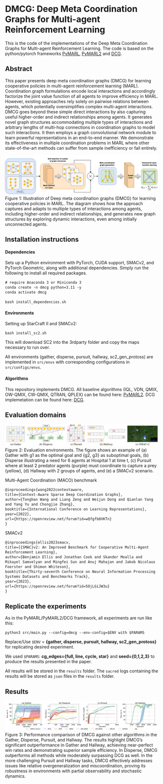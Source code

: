 # DMCG: Deep Meta Coordination Graphs for Multi-agent Reinforcement Learning  

This is the code of the implementations of the Deep Meta Coordination Graphs for Multi-agent Reinforcement Learning. 
The code is based on the python/pytorch frameworks [PyMARL](https://github.com/oxwhirl/pymarl), [PyMARL2](https://github.com/hijkzzz/pymarl2) and [DCG](https://github.com/wendelinboehmer/dcg). 

## Abstract 

This paper presents deep meta coordination graphs (DMCG) for learning cooperative policies in multi-agent reinforcement learning (MARL). Coordination graph formulations encode local interactions and accordingly factorize the joint value function of all agents to improve efficiency in MARL. However, existing approaches rely solely on pairwise relations between agents, which potentially oversimplifies complex multi-agent interactions. DMCG goes beyond these simple direct interactions by also capturing useful higher-order and indirect relationships among agents. It generates novel graph structures accommodating multiple types of interactions and arbitrary lengths of multi-hop connections in coordination graphs to model such interactions. It then employs a graph convolutional network module to learn powerful representations in an end-to-end manner. We demonstrate its effectiveness in multiple coordination problems in MARL where other state-of-the-art methods can suffer from sample inefficiency or fail entirely. 

![alt text](assets/dmcg.png "Title")
Figure 1: Illustration of Deep meta coordination graphs (DMCG) for learning cooperative policies in MARL. The diagram shows how the approach captures and adapts to multiple types of interactions among agents, including higher-order and indirect relationships, and generates new graph structures by exploring dynamic interactions, even among initially unconnected agents. 
  
## Installation instructions  

#### Dependencies 
Sets up a Python environment with PyTorch, CUDA support, SMACv2, and PyTorch Geometric, along with additional dependencies. Simply run the following to install all required packages. 

```shell 
# require Anaconda 3 or Miniconda 3
conda create -n dmcg python=3.11 -y
conda activate dmcg

bash install_dependencies.sh
 ``` 

#### Environments 
Setting up StarCraft II and SMACv2:    
```shell 
bash install_sc2.sh
 ``` 
This will download SC2 into the 3rdparty folder and copy the maps necessary to run over. 

All environments (gather, disperse, pursuit, hallway, sc2\_gen\_protoss) are implemented in `src/envs` with corresponding configurations in `src/configs/envs`. 

#### Algorithms 

This repository implements DMCG. 
All baseline algorithms (IQL, VDN, QMIX, OW-QMIX, CW-QMIX, QTRAN, QPLEX) can be found here: [PyMARL2](https://github.com/hijkzzz/pymarl2). 
DCG implemetation can be found here: [DCG](https://github.com/wendelinboehmer/dcg). 

## Evaluation domains 

![alt text](assets/envs.png "Title")
Figure 2: Evaluation environments. The figure shows an example of (a) Gather with g1 as the optimal goal and {g2, g3} as suboptimal goals, (b) Disperse illustrating a need for 6 agents at Hospital 1 at time t, (c) Pursuit where at least 2 predator agents (purple) must coordinate to capture a prey (yellow), (d) Hallway with 2 groups of agents, and (e) a SMACv2 scenario. 

Multi-Agent Coordination (MACO) benchmark
```
@inproceedings{wang2022contextaware,
title={Context-Aware Sparse Deep Coordination Graphs},
author={Tonghan Wang and Liang Zeng and Weijun Dong and Qianlan Yang and Yang Yu and Chongjie Zhang},
booktitle={International Conference on Learning Representations},
year={2022},
url={https://openreview.net/forum?id=wQfgfb8VKTn}
}
```

SMACv2 
```
@inproceedings{ellis2023smacv,
title={{SMAC}v2: An Improved Benchmark for Cooperative Multi-Agent Reinforcement Learning},
author={Benjamin Ellis and Jonathan Cook and Skander Moalla and Mikayel Samvelyan and Mingfei Sun and Anuj Mahajan and Jakob Nicolaus Foerster and Shimon Whiteson},
booktitle={Thirty-seventh Conference on Neural Information Processing Systems Datasets and Benchmarks Track},
year={2023},
url={https://openreview.net/forum?id=5OjLGiJW3u}
}
```

## Replicate the experiments  
As in the PyMARL/PyMARL2/DCG framework, all experiments are run like this:  
```shell  
python3 src/main.py --config=dmcg --env-config=$ENV with $PARAMS 
```  

Replace/Use `$ENV` = **{gather, disperse, pursuit, hallway, sc2\_gen\_protoss}** for replicating desired experiment. 

We used `$PARAMS`: **cg_edges={full, line, cycle, star}** and **seed={0,1,2,3}** to produce the results presented in the paper. 

All results will be stored in the `results` folder. The `sacred` logs containing the results will be stored as `json` files in the `results` folder. 

## Results 

![alt text](assets/maco_results.png "Title")
Figure 3: Performance comparison of DMCG against other algorithms in the Gather, Disperse, Pursuit, and Hallway. The results highlight DMCG’s significant outperformance in Gather and Hallway, achieving near-perfect win rates and demonstrating superior sample efficiency. In Disperse, DMCG outperforms all methods while moderately surpassing DCG as well. In the more challenging Pursuit and Hallway tasks, DMCG effectively addresses issues like relative overgeneralization and miscoordination, proving its robustness in environments with partial observability and stochastic dynamics. 